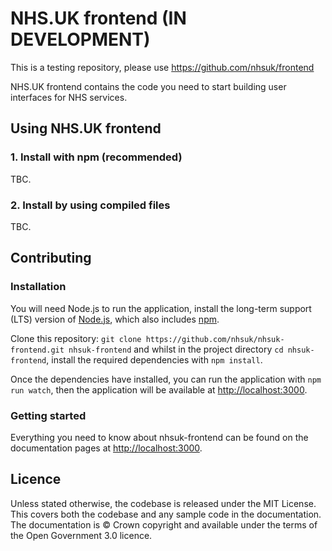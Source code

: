 # NHS.UK frontend (IN DEVELOPMENT)

This is a testing repository, please use https://github.com/nhsuk/frontend

NHS.UK frontend contains the code you need to start building user interfaces for NHS services.

## Using NHS.UK frontend

### 1. Install with npm (recommended)

TBC.

### 2. Install by using compiled files

TBC.

## Contributing

### Installation

You will need Node.js to run the application, install the long-term support (LTS) version of <a href="https://nodejs.org/en/">Node.js</a>, which also includes <a href="https://www.npmjs.com/">npm</a>.

Clone this repository: `git clone https://github.com/nhsuk/nhsuk-frontend.git nhsuk-frontend` and whilst in the project directory `cd nhsuk-frontend`, install the required dependencies with `npm install`. 

Once the dependencies have installed, you can run the application with `npm run watch`, then the application will be available at <a href="http://localhost:3000">http://localhost:3000</a>.

### Getting started

Everything you need to know about nhsuk-frontend can be found on the documentation pages at <a href="http://localhost:3000">http://localhost:3000</a>.

## Licence

Unless stated otherwise, the codebase is released under the MIT License. This covers both the codebase and any sample code in the documentation. The documentation is © Crown copyright and available under the terms of the Open Government 3.0 licence.
